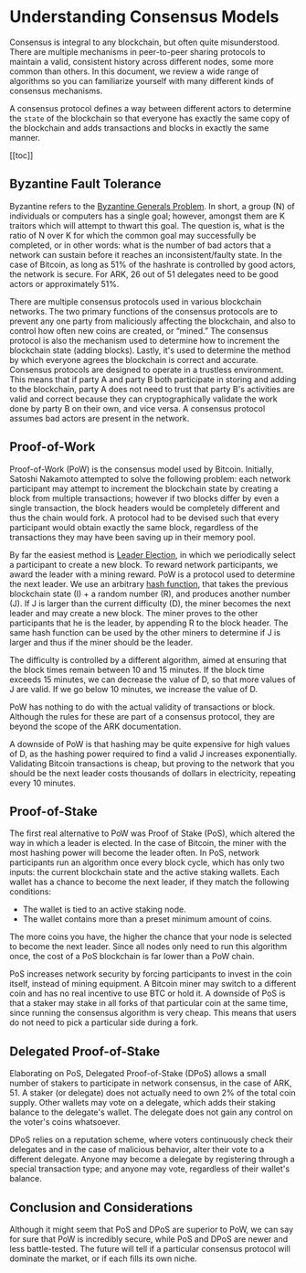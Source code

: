 # Understanding Consensus Models

Consensus is integral to any blockchain, but often quite misunderstood. There are multiple mechanisms in peer-to-peer sharing protocols to maintain a valid, consistent history across different nodes, some more common than others. In this document, we review a wide range of algorithms so you can familiarize yourself with many different kinds of consensus mechanisms.

A consensus protocol defines a way between different actors to determine the `state` of the blockchain so that everyone has exactly the same copy of the blockchain and adds transactions and blocks in exactly the same manner.

[[toc]]

## Byzantine Fault Tolerance

Byzantine refers to the [Byzantine Generals Problem](https://en.wikipedia.org/wiki/Byzantine_fault). In short, a group (N) of individuals or computers has a single goal; however, amongst them are K traitors which will attempt to thwart this goal. The question is, what is the ratio of N over K for which the common goal may successfully be completed, or in other words: what is the number of bad actors that a network can sustain before it reaches an inconsistent/faulty state. In the case of Bitcoin, as long as 51% of the hashrate is controlled by good actors, the network is secure. For ARK, 26 out of 51 delegates need to be good actors or approximately 51%.

There are multiple consensus protocols used in various blockchain networks. The two primary functions of the consensus protocols are to prevent any one party from maliciously affecting the blockchain, and also to control how often new coins are created, or “mined.” The consensus protocol is also the mechanism used to determine how to increment the blockchain state (adding blocks). Lastly, it's used to determine the method by which everyone agrees the blockchain is correct and accurate. Consensus protocols are designed to operate in a trustless environment. This means that if party A and party B both participate in storing and adding to the blockchain, party A does not need to trust that party B's activities are valid and correct because they can cryptographically validate the work done by party B on their own, and vice versa. A consensus protocol assumes bad actors are present in the network.

## Proof-of-Work

Proof-of-Work (PoW) is the consensus model used by Bitcoin. Initially, Satoshi Nakamoto attempted to solve the following problem: each network participant may attempt to increment the blockchain state by creating a block from multiple transactions; however if two blocks differ by even a single transaction, the block headers would be completely different and thus the chain would fork. A protocol had to be devised such that every participant would obtain exactly the same block, regardless of the transactions they may have been saving up in their memory pool.

By far the easiest method is [Leader Election](https://en.wikipedia.org/wiki/Leader_election), in which we periodically select a participant to create a new block. To reward network participants, we award the leader with a mining reward. PoW is a protocol used to determine the next leader. We use an arbitrary [hash function](https://en.wikipedia.org/wiki/Hash_function), that takes the previous blockchain state (I) + a random number (R), and produces another number (J). If J is larger than the current difficulty (D), the miner becomes the next leader and may create a new block. The miner proves to the other participants that he is the leader, by appending R to the block header. The same hash function can be used by the other miners to determine if J is larger and thus if the miner should be the leader.

The difficulty is controlled by a different algorithm, aimed at ensuring that the block times remain between 10 and 15 minutes. If the block time exceeds 15 minutes, we can decrease the value of D, so that more values of J are valid. If we go below 10 minutes, we increase the value of D.

PoW has nothing to do with the actual validity of transactions or block. Although the rules for these are part of a consensus protocol, they are beyond the scope of the ARK documentation.

A downside of PoW is that hashing may be quite expensive for high values of D, as the hashing power required to find a valid J increases exponentially. Validating Bitcoin transactions is cheap, but proving to the network that you should be the next leader costs thousands of dollars in electricity, repeating every 10 minutes.

## Proof-of-Stake

The first real alternative to PoW was Proof of Stake (PoS), which altered the way in which a leader is elected. In the case of Bitcoin, the miner with the most hashing power will become the leader often. In PoS, network participants run an algorithm once every block cycle, which has only two inputs: the current blockchain state and the active staking wallets. Each wallet has a chance to become the next leader, if they match the following conditions:

- The wallet is tied to an active staking node.
- The wallet contains more than a preset minimum amount of coins.

The more coins you have, the higher the chance that your node is selected to become the next leader. Since all nodes only need to run this algorithm once, the cost of a PoS blockchain is far lower than a PoW chain.

PoS increases network security by forcing participants to invest in the coin itself, instead of mining equipment. A Bitcoin miner may switch to a different coin and has no real incentive to use BTC or hold it. A downside of PoS is that a staker may stake in all forks of that particular coin at the same time, since running the consensus algorithm is very cheap. This means that users do not need to pick a particular side during a fork.

## Delegated Proof-of-Stake

Elaborating on PoS, Delegated Proof-of-Stake (DPoS) allows a small number of stakers to participate in network consensus, in the case of ARK, 51. A staker (or delegate) does not actually need to own 2% of the total coin supply. Other wallets may vote on a delegate, which adds their staking balance to the delegate's wallet. The delegate does not gain any control on the voter's coins whatsoever.

DPoS relies on a reputation scheme, where voters continuously check their delegates and in the case of malicious behavior, alter their vote to a different delegate. Anyone may become a delegate by registering through a special transaction type; and anyone may vote, regardless of their wallet's balance.

## Conclusion and Considerations

Although it might seem that PoS and DPoS are superior to PoW, we can say for sure that PoW is incredibly secure, while PoS and DPoS are newer and less battle-tested. The future will tell if a particular consensus protocol will dominate the market, or if each fills its own niche.
